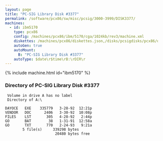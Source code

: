 ```yaml
---
layout: page
title: "PC-SIG Library Disk #3377"
permalink: /software/pcx86/sw/misc/pcsig/3000-3999/DISK3377/
machines:
  - id: ibm5170
    type: pcx86
    config: /machines/pcx86/ibm/5170/cga/1024kb/rev3/machine.xml
    diskettes: /machines/pcx86/diskettes.json,/disks/pcsigdisks/pcx86/diskettes.json
    autoGen: true
    autoMount:
      B: "PC-SIG Library Disk #3377"
    autoType: $date\r$time\rB:\rDIR\r
---
```


{% include machine.html id="ibm5170" %}

### Directory of PC-SIG Library Disk #3377

     Volume in drive A has no label
     Directory of A:\

    DAYOCE   EXE    335779   3-28-92  12:21p
    VENDOR   DOC      2406   3-30-92  10:08p
    FILES    LST       305   4-28-92   2:44p
    GO       BAT        38   1-31-91  12:58a
    GO       TXT       770   2-24-93   9:21a
            5 file(s)     339298 bytes
                           20480 bytes free
